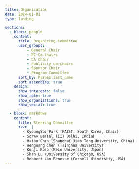 ```yaml
---
title: Organization
date: 2024-01-01
type: landing

sections:
  - block: people
    content:
      title: Organizing Committee
      user_groups:
          - General Chair
          - PC Co-Chairs
          - LA Chair
          - Publicity Co-Chairs
          - Sponsor Chair
          - Program Committee
      sort_by: Params.last_name
      sort_ascending: true
    design:
      show_interests: false
      show_role: true
      show_organizations: true
      show_social: true

  - block: markdown
    content:
      title: Steering Committee
      text: |
        - KyoungSoo Park (KAIST, South Korea, Chair)
        - Sorav Bensal (IIT Delhi, India)
        - Haibo Chen (Shanghai Jiao Tong University, China)
        - Wenguang Chen (Tsinghua University)
        - Kenji Kono (Keio University, Japan)
        - Shan Lu (University of Chicago, USA)
        - Robbert Van Renesse (Cornell Universtiy, USA)
---
```

